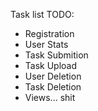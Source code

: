 Task list TODO:
- Registration
- User Stats
- Task Submition
- Task Upload
- User Deletion
- Task Deletion
- Views... shit